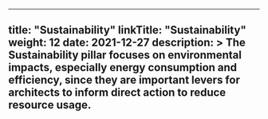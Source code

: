
---
title: "Sustainability"
linkTitle: "Sustainability"
weight: 12 
date: 2021-12-27
description: >
  The Sustainability pillar focuses on environmental impacts, especially energy consumption and efficiency, since they are important levers for architects to inform direct action to reduce resource usage.
---

